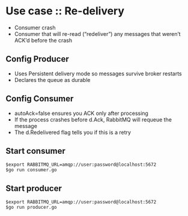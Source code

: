 # Use case :: Re-delivery
* Consumer crash
* Consumer that will re-read (“redeliver”) any messages that weren’t ACK’d before the crash


## Config Producer
* Uses Persistent delivery mode so messages survive broker restarts
* Declares the queue as durable

## Config Consumer
* autoAck=false ensures you ACK only after processing
* If the process crashes before d.Ack, RabbitMQ will requeue the message
* The d.Redelivered flag tells you if this is a retry

## Start consumer
```
$export RABBITMQ_URL=amqp://user:password@localhost:5672
$go run consumer.go
```

## Start producer
```
$export RABBITMQ_URL=amqp://user:password@localhost:5672
$go run producer.go
```